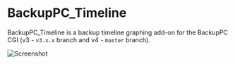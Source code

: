 BackupPC_Timeline
=================

BackupPC_Timeline is a backup timeline graphing add-on for the BackupPC CGI (v3 - `v3.x.x` branch and v4 - `master` branch).

![Screenshot](http://sourceforge.net/p/backuppc/mailman/attachment/53021F6C.9030403%40mezonplus.ru/1/ "Screenshot")
